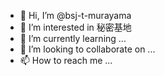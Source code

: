 - 👋 Hi, I’m @bsj-t-murayama
- 👀 I’m interested in 秘密基地
- 🌱 I’m currently learning ...
- 💞️ I’m looking to collaborate on ...
- 📫 How to reach me ...

<!---
bsj-t-murayama/bsj-t-murayama is a ✨ special ✨ repository because its `README.md` (this file) appears on your GitHub profile.
You can click the Preview link to take a look at your changes.
--->
